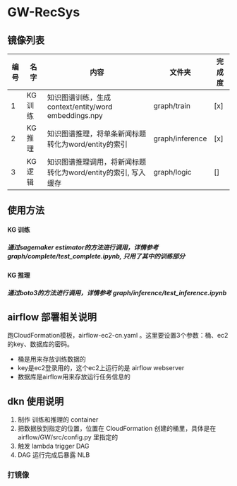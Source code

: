 # GW-RecSys
## 镜像列表
| 编号 | 名字 | 内容 | 文件夹 | 完成度 |
| ---- | ---- | ---- | ---- | ---- |
| 1 | KG 训练 | 知识图谱训练，生成context/entity/word embeddings.npy| graph/train | [x] |
| 2 | KG 推理 | 知识图谱推理，将单条新闻标题转化为word/entity的索引| graph/inference | [x] |
| 3 | KG 逻辑 | 知识图谱推理调用，将新闻标题转化为word/entity的索引, 写入缓存| graph/logic | [] |

## 使用方法
#### KG 训练
##### 通过sagemaker estimator的方法进行调用，详情参考 graph/complete/test_complete.ipynb, 只用了其中的训练部分
#### KG 推理
##### 通过boto3的方法进行调用，详情参考 graph/inference/test_inference.ipynb


## airflow 部署相关说明
跑CloudFormation模板，airflow-ec2-cn.yaml 。这里要设置3个参数：桶、ec2的key、数据库的密码。
* 桶是用来存放训练数据的
* key是ec2登录用的，这个ec2上运行的是 airflow webserver
* 数据库是airflow用来存放运行任务信息的

## dkn 使用说明
1. 制作 训练和推理的 container
2. 把数据放到指定的位置，位置在 CloudFormation 创建的桶里，具体是在 airflow/GW/src/config.py 里指定的
3. 触发 lambda trigger DAG
4. DAG 运行完成后暴露 NLB
### 打镜像